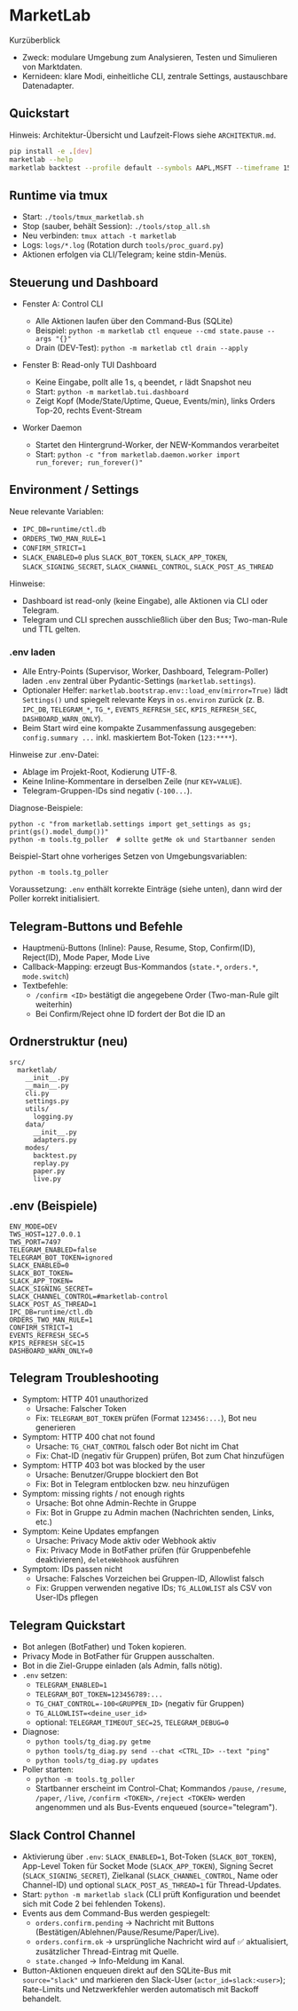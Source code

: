 
# MarketLab

Kurzüberblick
- Zweck: modulare Umgebung zum Analysieren, Testen und Simulieren von Marktdaten.
- Kernideen: klare Modi, einheitliche CLI, zentrale Settings, austauschbare Datenadapter.

## Quickstart
Hinweis: Architektur-Übersicht und Laufzeit-Flows siehe `ARCHITEKTUR.md`.
```bash
pip install -e .[dev]
marketlab --help
marketlab backtest --profile default --symbols AAPL,MSFT --timeframe 15m
```

## Runtime via tmux
- Start: `./tools/tmux_marketlab.sh`
- Stop (sauber, behält Session): `./tools/stop_all.sh`
- Neu verbinden: `tmux attach -t marketlab`
- Logs: `logs/*.log` (Rotation durch `tools/proc_guard.py`)
- Aktionen erfolgen via CLI/Telegram; keine stdin-Menüs.

## Steuerung und Dashboard

- Fenster A: Control CLI
  - Alle Aktionen laufen über den Command-Bus (SQLite)
  - Beispiel: `python -m marketlab ctl enqueue --cmd state.pause --args "{}"`
  - Drain (DEV-Test): `python -m marketlab ctl drain --apply`

- Fenster B: Read-only TUI Dashboard
  - Keine Eingabe, pollt alle 1 s, `q` beendet, `r` lädt Snapshot neu
  - Start: `python -m marketlab.tui.dashboard`
  - Zeigt Kopf (Mode/State/Uptime, Queue, Events/min), links Orders Top-20, rechts Event-Stream

- Worker Daemon
  - Startet den Hintergrund-Worker, der NEW-Kommandos verarbeitet
  - Start: `python -c "from marketlab.daemon.worker import run_forever; run_forever()"`

## Environment / Settings

Neue relevante Variablen:
- `IPC_DB=runtime/ctl.db`
- `ORDERS_TWO_MAN_RULE=1`
- `CONFIRM_STRICT=1`
- `SLACK_ENABLED=0` plus `SLACK_BOT_TOKEN`, `SLACK_APP_TOKEN`, `SLACK_SIGNING_SECRET`, `SLACK_CHANNEL_CONTROL`, `SLACK_POST_AS_THREAD`

Hinweise:
- Dashboard ist read-only (keine Eingabe), alle Aktionen via CLI oder Telegram.
- Telegram und CLI sprechen ausschließlich über den Bus; Two-man-Rule und TTL gelten.

### .env laden

- Alle Entry-Points (Supervisor, Worker, Dashboard, Telegram-Poller) laden `.env` zentral über Pydantic-Settings (`marketlab.settings`).
- Optionaler Helfer: `marketlab.bootstrap.env::load_env(mirror=True)` lädt `Settings()` und spiegelt relevante Keys in `os.environ` zurück (z. B. `IPC_DB`, `TELEGRAM_*`, `TG_*`, `EVENTS_REFRESH_SEC`, `KPIS_REFRESH_SEC`, `DASHBOARD_WARN_ONLY`).
- Beim Start wird eine kompakte Zusammenfassung ausgegeben: `config.summary ...` inkl. maskiertem Bot-Token (`123:****`).

Hinweise zur .env-Datei:
- Ablage im Projekt-Root, Kodierung UTF-8.
- Keine Inline-Kommentare in derselben Zeile (nur `KEY=VALUE`).
- Telegram-Gruppen-IDs sind negativ (`-100...`).

Diagnose-Beispiele:
```
python -c "from marketlab.settings import get_settings as gs; print(gs().model_dump())"
python -m tools.tg_poller  # sollte getMe ok und Startbanner senden
```

Beispiel-Start ohne vorheriges Setzen von Umgebungsvariablen:
```
python -m tools.tg_poller
```
Voraussetzung: `.env` enthält korrekte Einträge (siehe unten), dann wird der Poller korrekt initialisiert.

## Telegram-Buttons und Befehle

- Hauptmenü-Buttons (Inline): Pause, Resume, Stop, Confirm(ID), Reject(ID), Mode Paper, Mode Live
- Callback-Mapping: erzeugt Bus-Kommandos (`state.*`, `orders.*`, `mode.switch`)
- Textbefehle:
  - `/confirm <ID>` bestätigt die angegebene Order (Two-man-Rule gilt weiterhin)
  - Bei Confirm/Reject ohne ID fordert der Bot die ID an

## Ordnerstruktur (neu)
```
src/
  marketlab/
    __init__.py
    __main__.py
    cli.py
    settings.py
    utils/
      logging.py
    data/
      __init__.py
      adapters.py
    modes/
      backtest.py
      replay.py
      paper.py
      live.py
```

## .env (Beispiele)
```
ENV_MODE=DEV
TWS_HOST=127.0.0.1
TWS_PORT=7497
TELEGRAM_ENABLED=false
TELEGRAM_BOT_TOKEN=ignored
SLACK_ENABLED=0
SLACK_BOT_TOKEN=
SLACK_APP_TOKEN=
SLACK_SIGNING_SECRET=
SLACK_CHANNEL_CONTROL=#marketlab-control
SLACK_POST_AS_THREAD=1
IPC_DB=runtime/ctl.db
ORDERS_TWO_MAN_RULE=1
CONFIRM_STRICT=1
EVENTS_REFRESH_SEC=5
KPIS_REFRESH_SEC=15
DASHBOARD_WARN_ONLY=0
```

## Telegram Troubleshooting

- Symptom: HTTP 401 unauthorized
  - Ursache: Falscher Token
  - Fix: `TELEGRAM_BOT_TOKEN` prüfen (Format `123456:...`), Bot neu generieren
- Symptom: HTTP 400 chat not found
  - Ursache: `TG_CHAT_CONTROL` falsch oder Bot nicht im Chat
  - Fix: Chat-ID (negativ für Gruppen) prüfen, Bot zum Chat hinzufügen
- Symptom: HTTP 403 bot was blocked by the user
  - Ursache: Benutzer/Gruppe blockiert den Bot
  - Fix: Bot in Telegram entblocken bzw. neu hinzufügen
- Symptom: missing rights / not enough rights
  - Ursache: Bot ohne Admin-Rechte in Gruppe
  - Fix: Bot in Gruppe zu Admin machen (Nachrichten senden, Links, etc.)
- Symptom: Keine Updates empfangen
  - Ursache: Privacy Mode aktiv oder Webhook aktiv
  - Fix: Privacy Mode in BotFather prüfen (für Gruppenbefehle deaktivieren), `deleteWebhook` ausführen
- Symptom: IDs passen nicht
  - Ursache: Falsches Vorzeichen bei Gruppen-ID, Allowlist falsch
  - Fix: Gruppen verwenden negative IDs; `TG_ALLOWLIST` als CSV von User-IDs pflegen

## Telegram Quickstart

- Bot anlegen (BotFather) und Token kopieren.
- Privacy Mode in BotFather für Gruppen ausschalten.
- Bot in die Ziel-Gruppe einladen (als Admin, falls nötig).
- `.env` setzen:
  - `TELEGRAM_ENABLED=1`
  - `TELEGRAM_BOT_TOKEN=123456789:...`
  - `TG_CHAT_CONTROL=-100<GRUPPEN_ID>` (negativ für Gruppen)
  - `TG_ALLOWLIST=<deine_user_id>`
  - optional: `TELEGRAM_TIMEOUT_SEC=25`, `TELEGRAM_DEBUG=0`
- Diagnose:
  - `python tools/tg_diag.py getme`
  - `python tools/tg_diag.py send --chat <CTRL_ID> --text "ping"`
  - `python tools/tg_diag.py updates`
- Poller starten:
  - `python -m tools.tg_poller`
  - Startbanner erscheint im Control-Chat; Kommandos `/pause`, `/resume`, `/paper`, `/live`, `/confirm <TOKEN>`, `/reject <TOKEN>` werden angenommen und als Bus-Events enqueued (source="telegram").

## Slack Control Channel

- Aktivierung über `.env`: `SLACK_ENABLED=1`, Bot-Token (`SLACK_BOT_TOKEN`), App-Level Token für Socket Mode (`SLACK_APP_TOKEN`), Signing Secret (`SLACK_SIGNING_SECRET`), Zielkanal (`SLACK_CHANNEL_CONTROL`, Name oder Channel-ID) und optional `SLACK_POST_AS_THREAD=1` für Thread-Updates.
- Start: `python -m marketlab slack` (CLI prüft Konfiguration und beendet sich mit Code 2 bei fehlenden Tokens).
- Events aus dem Command-Bus werden gespiegelt:
  - `orders.confirm.pending` → Nachricht mit Buttons (Bestätigen/Ablehnen/Pause/Resume/Paper/Live).
  - `orders.confirm.ok` → ursprüngliche Nachricht wird auf ✅ aktualisiert, zusätzlicher Thread-Eintrag mit Quelle.
  - `state.changed` → Info-Meldung im Kanal.
- Button-Aktionen enqueuen direkt auf den SQLite-Bus mit `source="slack"` und markieren den Slack-User (`actor_id=slack:<user>`); Rate-Limits und Netzwerkfehler werden automatisch mit Backoff behandelt.
